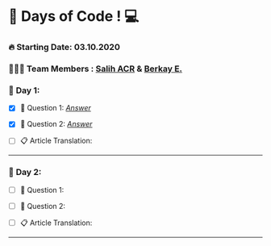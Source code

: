 # 💯 Days of Code !  💻  

### **🔥 Starting Date: 03.10.2020**
### **👨🏽‍💻 Team Members : [Salih ACR](https://github.com/salihacr) & [Berkay E.](https://github.com/clopylol)**


### 📅 **Day 1**:  
 - [X]  📌 Question 1: *[Answer](https://github.com/clopylol/100DaysOfCode/tree/master/Day1/Question1)*
 
 - [X] 📌 Question 2: *[Answer](https://github.com/clopylol/100DaysOfCode/tree/master/Day1/Question2)*

- [ ] 📋  Article Translation:
---

### 📅 **Day 2**:  
 - [ ]  📌 Question 1: 
 
 - [ ] 📌 Question 2:

- [ ] 📋  Article Translation:
---
